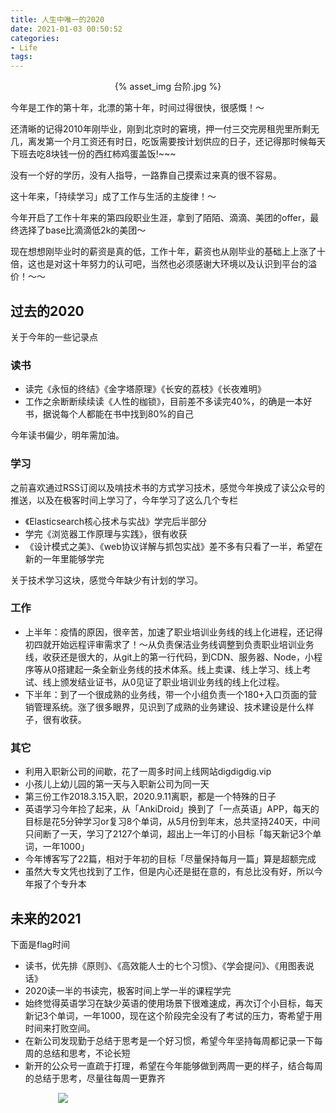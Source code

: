 ```yaml
---
title: 人生中唯一的2020
date: 2021-01-03 00:50:52
categories:
- Life
tags:
---
```


<p align="center">
{% asset_img 台阶.jpg %}
</p>

今年是工作的第十年，北漂的第十年，时间过得很快，很感慨！～

还清晰的记得2010年刚毕业，刚到北京时的窘境，押一付三交完房租兜里所剩无几，离发第一个月工资还有时日，吃饭需要按计划供应的日子，还记得那时候每天下班去吃8块钱一份的西红柿鸡蛋盖饭!~~~

没有一个好的学历，没有人指导，一路靠自己摸索过来真的很不容易。

这十年来，「持续学习」成了工作与生活的主旋律！～

今年开启了工作十年来的第四段职业生涯，拿到了陌陌、滴滴、美团的offer，最终选择了base比滴滴低2k的美团～

现在想想刚毕业时的薪资是真的低，工作十年，薪资也从刚毕业的基础上上涨了十倍，这也是对这十年努力的认可吧，当然也必须感谢大环境以及认识到平台的溢价！～～

## 过去的2020
关于今年的一些记录点

### 读书
- 读完《永恒的终结》《金字塔原理》《长安的荔枝》《长夜难明》
- 工作之余断断续续读《人性的枷锁》，目前差不多读完40%，的确是一本好书，据说每个人都能在书中找到80%的自己

今年读书偏少，明年需加油。

### 学习
之前喜欢通过RSS订阅以及啃技术书的方式学习技术，感觉今年换成了读公众号的推送，以及在极客时间上学习了，今年学习了这么几个专栏

- 《Elasticsearch核心技术与实战》学完后半部分
- 学完《浏览器工作原理与实践》，很有收获
- 《设计模式之美》、《web协议详解与抓包实战》差不多有只看了一半，希望在新的一年里能够学完

关于技术学习这块，感觉今年缺少有计划的学习。

### 工作
- 上半年：疫情的原因，很辛苦，加速了职业培训业务线的线上化进程，还记得初四就开始远程评审需求了！～从负责保洁业务线调整到负责职业培训业务线，收获还是很大的，从git上的第一行代码，到CDN、服务器、Node，小程序等从0搭建起一条全新业务线的技术体系。线上卖课、线上学习、线上考试、线上颁发结业证书，从0见证了职业培训业务线的线上化过程。
- 下半年：到了一个很成熟的业务线，带一个小组负责一个180+入口页面的营销管理系统。涨了很多眼界，见识到了成熟的业务建设、技术建设是什么样子，很有收获。

### 其它
- 利用入职新公司的间歇，花了一周多时间上线网站digdigdig.vip
- 小孩儿上幼儿园的第一天与入职新公司为同一天
- 第三份工作2018.3.15入职，2020.9.11离职，都是一个特殊的日子
- 英语学习今年捡了起来，从「AnkiDroid」换到了「一点英语」APP，每天的目标是花5分钟学习or复习8个单词，从5月份到年末，总共坚持240天，中间只间断了一天，学习了2127个单词，超出上一年订的小目标「每天新记3个单词，一年1000」
- 今年博客写了22篇，相对于年初的目标「尽量保持每月一篇」算是超额完成
- 虽然大专文凭也找到了工作，但是内心还是挺在意的，有总比没有好，所以今年报了个专升本

## 未来的2021
下面是flag时间

- 读书，优先排《原则》、《高效能人士的七个习惯》、《学会提问》、《用图表说话》
- 2020读一半的书读完，极客时间上学一半的课程学完
- 始终觉得英语学习在缺少英语的使用场景下很难速成，再次订个小目标，每天新记3个单词，一年1000，现在这个阶段完全没有了考试的压力，寄希望于用时间来打败空间。
- 在新公司发现勤于总结于思考是一个好习惯，希望今年坚持每周都记录一下每周的总结和思考，不论长短
- 新开的公众号一直疏于打理，希望在今年能够做到两周一更的样子，结合每周的总结于思考，尽量往每周一更靠齐


<div style="width:70%;margin:auto">
<img src='http://muchstudy.com/2020/04/04/聊聊一线开发的基本素养/公众号二维码.gif'>
</div>